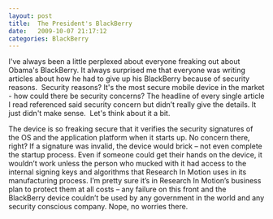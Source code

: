```yaml
---
layout: post
title:  The President's BlackBerry
date:   2009-10-07 21:17:12
categories: BlackBerry
---
```

I've always been a little perplexed about everyone freaking out about Obama's BlackBerry. It always surprised me that everyone was writing articles about how he had to give up his BlackBerry because of security reasons.  Security reasons? It's the most secure mobile device in the market - how could there be security concerns? The headline of every single article I read referenced said security concern but didn’t really give the details. It just didn't make sense.  Let's think about it a bit.

The device is so freaking secure that it verifies the security signatures of the OS and the application platform when it starts up. No concern there, right? If a signature was invalid, the device would brick – not even complete the startup process. Even if someone could get their hands on the device, it wouldn’t work unless the person who mucked with it had access to the internal signing keys and algorithms that Research In Motion uses in its manufacturing process. I’m pretty sure it’s in Research In Motion’s business plan to protect them at all costs – any failure on this front and the BlackBerry device couldn’t be used by any government in the world and any security conscious company. Nope, no worries there.